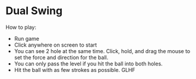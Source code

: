 # Dual Swing
How to play:
  + Run game
  + Click anywhere on screen to start
  + You can see 2 hole at the same time. Click, hold, and drag the mouse to set the force and direction for the ball.
  + You can only pass the level if you hit the ball into both holes.
  + Hit the ball with as few strokes as possible. GLHF
